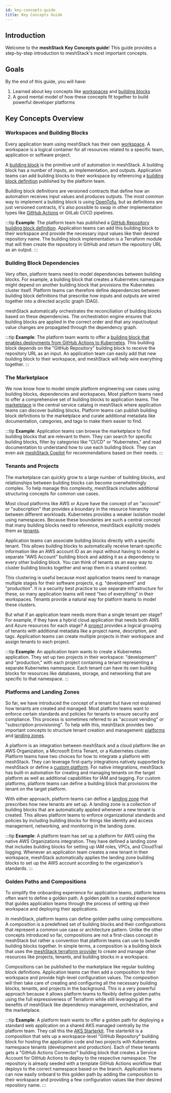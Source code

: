 ```yaml
---
id: key-concepts-guide
title: Key Concepts Guide
---
```


## Introduction

Welcome to the **meshStack Key Concepts guide**! This guide provides a step-by-step introduction to meshStack's most important concepts.

## Goals

By the end of this guide, you will have:

1. Learned about key concepts like [workspaces](../concepts/workspace.md) and [building blocks](../concepts/building-block.md)
2. A good mental model of how these concepts fit together to build powerful developer platforms

## Key Concepts Overview

### Workspaces and Building Blocks

Every application team using meshStack has their own [workspace](../concepts/workspace.md). A workspace is a logical container for all resources related to a specific team, application or software project. 

A [building block](../concepts/building-block.md) is the primitive unit of automation in meshStack. A building block has a number of inputs, an implementation, and outputs. Application teams can add building blocks to their workspace by referencing a [building block definition](../concepts/building-block.md#building-block-definition) published by the platform team.

Building block definitions are versioned contracts that define how an automation receives input values and produces outputs. The most common way to implement a building block is using [OpenTofu](https://opentofu.org/), but as definitions are just versioned contracts, it's also possible to swap in other implementation types like [GitHub Actions](../integrations/github/github-actions.md) or GitLab CI/CD pipelines.

:::tip
**Example**: The platform team has published a [GitHub Repository building block definition](https://hub.meshcloud.io/platforms/github/definitions/github-repository). Application teams can add this building block to their workspace and provide the necessary input values like their desired repository name. The building block implementation is a Terraform module that will then create the repository in GitHub and return the repository URL as an output.
:::

### Building Block Dependencies

Very often, platform teams need to model dependencies between building blocks. For example, a building block that creates a Kubernetes namespace might depend on another building block that provisions the Kubernetes cluster itself. Platform teams can therefore define dependencies between building block definitions that prescribe how inputs and outputs are wired together into a directed acyclic graph (DAG).

meshStack automatically orchestrates the reconciliation of building blocks based on these dependencies. The orchestration engine ensures that building blocks are applied in the correct order and that any input/output value changes are propagated through the dependency graph.

:::tip
**Example**: The platform team wants to offer a [building block that enables deployments from GitHub Actions to Kubernetes](https://hub.meshcloud.io/definitions/aks-github-connector). This building block depends on the "GitHub Repository" building block to receive the repository URL as an input. An application team can easily add that new building block to their workspace, and meshStack will help wire everything together.
:::

### The Marketplace

We now know how to model simple platform engineering use cases using building blocks, dependencies and workspaces. Most platform teams need to offer a comprehensive set of building blocks to application teams. The [marketplace](../concepts/marketplace.md) is the central service catalog in meshStack where application teams can discover building blocks. Platform teams can publish building block definitions to the marketplace and curate additional metadata like documentation, categories, and tags to make them easier to find.

:::tip
**Example**: Application teams can browse the marketplace to find building blocks that are relevant to them. They can search for specific building blocks, filter by categories like "CI/CD" or "Kubernetes," and read documentation to understand how to use each building block. They can even ask [meshStack Copilot](../concepts/copilot.md) for recommendations based on their needs.
:::

### Tenants and Projects

The marketplace can quickly grow to a large number of building blocks, and relationships between building blocks can become overwhelmingly complex. To help manage this complexity, meshStack includes additional structuring concepts for common use cases.

Most cloud platforms like AWS or Azure have the concept of an "account" or "subscription" that provides a boundary in the resource hierarchy between different workloads. Kubernetes provides a weaker isolation model using namespaces. Because these boundaries are such a central concept that many building blocks need to reference, meshStack explicitly models them as [tenants](../concepts/tenant.md). 

Application teams can associate building blocks directly with a specific tenant. This allows building blocks to automatically receive tenant-specific information like an AWS account ID as an input without having to model a separate "AWS Account" building block and adding it as a dependency to every other building block. You can think of tenants as an easy way to cluster building blocks together and wrap them in a shared context.

This clustering is useful because most application teams need to manage multiple stages for their software projects, e.g. "development" and "production". It is a security best practice to use separate infrastructure for these, so many application teams will need "two of everything" in their workspaces. Tenants provide a natural way for platform teams to model these clusters.

But what if an application team needs more than a single tenant per stage? For example, if they have a hybrid cloud application that needs both AWS and Azure resources for each stage? A [project](../concepts/project.md) provides a logical grouping of tenants with additional metadata like a project name, description, and tags. Application teams can create multiple projects in their workspace and assign tenants to each project.

:::tip
**Example**: An application team wants to create a Kubernetes application. They set up two projects in their workspace: "development" and "production," with each project containing a tenant representing a separate Kubernetes namespace. Each tenant can have its own building blocks for resources like databases, storage, and networking that are specific to that namespace.
:::

### Platforms and Landing Zones

So far, we have introduced the concept of a tenant but have not explained how tenants are created and managed. Most platform teams want to enforce certain standards and policies for tenants to ensure security and compliance. This process is sometimes referred to as "account vending" or "subscription provisioning". To help with this, meshStack provides two important concepts to structure tenant creation and management: [platforms](../concepts/platform.md) and [landing zones](../concepts/landing-zone.md).

A platform is an integration between meshStack and a cloud platform like an AWS Organization, a Microsoft Entra Tenant, or a Kubernetes cluster. Platform teams have two choices for how to integrate a platform with meshStack. They can leverage first-party integrations natively supported by meshStack or define a [custom platform](../guides/developer-portal/how-to-provide-your-own-platform.md). For native integrations, meshStack has built-in automation for creating and managing tenants on the target platform as well as additional capabilities for IAM and tagging. For custom platforms, platform teams can define a building block that provisions the tenant on the target platform.

With either approach, platform teams can define a [landing zone](../concepts/landing-zone.md) that prescribes how new tenants are set up. A landing zone is a collection of building blocks that are automatically applied whenever a new tenant is created. This allows platform teams to enforce organizational standards and policies by including building blocks for things like identity and access management, networking, and monitoring in the landing zone.

:::tip
**Example**: A platform team has set up a platform for AWS using the native AWS Organizations integration. They have defined a landing zone that includes building blocks for setting up IAM roles, VPCs, and CloudTrail logging. Whenever an application team creates a new tenant in their workspace, meshStack automatically applies the landing zone building blocks to set up the AWS account according to the organization's standards.
:::

### Golden Paths and Compositions

To simplify the onboarding experience for application teams, platform teams often want to define a golden path. A golden path is a curated experience that guides application teams through the process of setting up their workspace and deploying their applications.

In meshStack, platform teams can define golden paths using compositions. A composition is a predefined set of building blocks and their configurations that represent a common use case or architecture pattern. Unlike the other concepts introduced so far, compositions are not a first-class concept in meshStack but rather a convention that platform teams can use to bundle building blocks together. In simple terms, a composition is a building block that uses the [meshStack terraform provider](https://registry.terraform.io/providers/meshcloud/meshstack/latest/docs) to create and manage other resources like projects, tenants, and building blocks in a workspace. 

Compositions can be published to the marketplace like regular building block definitions. Application teams can then add a composition to their workspace and provide high-level configuration values. The composition will then take care of creating and configuring all the necessary building blocks, tenants, and projects in the background. This is a very powerful approach because it allows platform teams to flexibly define golden paths using the full expressiveness of Terraform while still leveraging all the benefits of meshStack like dependency management, orchestration, and the marketplace.

:::tip
**Example**: A platform team wants to offer a golden path for deploying a standard web application on a shared AKS managed centrally by the platform team. They call this the [AKS Starterkit](https://hub.meshcloud.io/definitions/aks-starterkit). The starterkit is a composition that sets up a workspace-level "GitHub Repository" building block for hosting the application code and two projects with Kubernetes namespace tenants (development and production). Each of these tenants gets a "GitHub Actions Connector" building block that creates a Service Account for GitHub Actions to deploy to the respective namespace. The repository is already seeded with a template GitHub Actions workflow that deploys to the correct namespace based on the branch. Application teams can now easily onboard to this golden path by adding the composition to their workspace and providing a few configuration values like their desired repository name.
:::